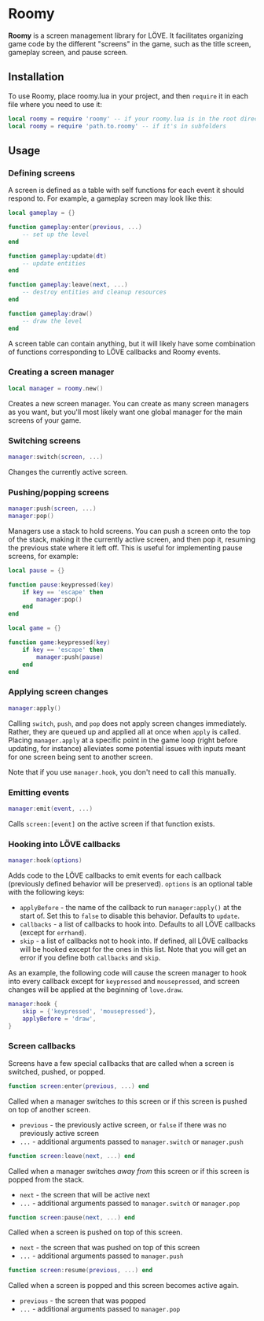 # Roomy

**Roomy** is a screen management library for LÖVE. It facilitates organizing game code by the different "screens" in the game, such as the title screen, gameplay screen, and pause screen.

## Installation

To use Roomy, place roomy.lua in your project, and then `require` it in each file where you need to use it:

```lua
local roomy = require 'roomy' -- if your roomy.lua is in the root directory
local roomy = require 'path.to.roomy' -- if it's in subfolders
```

## Usage

### Defining screens

A screen is defined as a table with self functions for each event it should respond to. For example, a gameplay screen may look like this:

```lua
local gameplay = {}

function gameplay:enter(previous, ...)
	-- set up the level
end

function gameplay:update(dt)
	-- update entities
end

function gameplay:leave(next, ...)
	-- destroy entities and cleanup resources
end

function gameplay:draw()
	-- draw the level
end
```

A screen table can contain anything, but it will likely have some combination of functions corresponding to LÖVE callbacks and Roomy events.

### Creating a screen manager

```lua
local manager = roomy.new()
```

Creates a new screen manager. You can create as many screen managers as you want, but you'll most likely want one global manager for the main screens of your game.

### Switching screens

```lua
manager:switch(screen, ...)
```

Changes the currently active screen.

### Pushing/popping screens

```lua
manager:push(screen, ...)
manager:pop()
```

Managers use a stack to hold screens. You can push a screen onto the top of the stack, making it the currently active screen, and then pop it, resuming the previous state where it left off. This is useful for implementing pause screens, for example:

```lua
local pause = {}

function pause:keypressed(key)
	if key == 'escape' then
		manager:pop()
	end
end

local game = {}

function game:keypressed(key)
	if key == 'escape' then
		manager:push(pause)
	end
end
```

### Applying screen changes

```lua
manager:apply()
```

Calling `switch`, `push`, and `pop` does not apply screen changes immediately. Rather, they are queued up and applied all at once when `apply` is called. Placing `manager.apply` at a specific point in the game loop (right before updating, for instance) alleviates some potential issues with inputs meant for one screen being sent to another screen.

Note that if you use `manager.hook`, you don't need to call this manually.

### Emitting events

```lua
manager:emit(event, ...)
```

Calls `screen:[event]` on the active screen if that function exists.

### Hooking into LÖVE callbacks

```lua
manager:hook(options)
```

Adds code to the LÖVE callbacks to emit events for each callback (previously defined behavior will be preserved). `options` is an optional table with the following keys:
- `applyBefore` - the name of the callback to run `manager:apply()` at the start of. Set this to `false` to disable this behavior. Defaults to `update`.
- `callbacks` - a list of callbacks to hook into. Defaults to all LÖVE callbacks (except for `errhand`).
- `skip` - a list of callbacks not to hook into. If defined, all LÖVE callbacks will be hooked except for the ones in this list. Note that you will get an error if you define both `callbacks` and `skip`.

As an example, the following code will cause the screen manager to hook into every callback except for `keypressed` and `mousepressed`, and screen changes will be applied at the beginning of `love.draw`.

```lua
manager:hook {
	skip = {'keypressed', 'mousepressed'},
	applyBefore = 'draw',
}
```

### Screen callbacks

Screens have a few special callbacks that are called when a screen is switched, pushed, or popped.

```lua
function screen:enter(previous, ...) end
```
Called when a manager switches *to* this screen or if this screen is pushed on top of another screen.
- `previous` - the previously active screen, or `false` if there was no previously active screen
- `...` - additional arguments passed to `manager.switch` or `manager.push`

```lua
function screen:leave(next, ...) end
```
Called when a manager switches *away from* this screen or if this screen is popped from the stack.
- `next` - the screen that will be active next
- `...` - additional arguments passed to `manager.switch` or `manager.pop`

```lua
function screen:pause(next, ...) end
```
Called when a screen is pushed on top of this screen.
- `next` - the screen that was pushed on top of this screen
- `...` - additional arguments passed to `manager.push`

```lua
function screen:resume(previous, ...) end
```
Called when a screen is popped and this screen becomes active again.
- `previous` - the screen that was popped
- `...` - additional arguments passed to `manager.pop`
